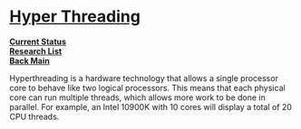 # **[Hyper Threading](https://www.intel.com/content/www/us/en/gaming/resources/hyper-threading.html#:~:text=Intel%C2%AE%20Hyper%2DThreading%20Technology%20is%20a%20hardware%20innovation%20that,execution%20contexts%20per%20physical%20core.)**

**[Current Status](../../../../development/status/weekly/current_status.md)**\
**[Research List](../../../research_list.md)**\
**[Back Main](../../../../README.md)**

Hyperthreading is a hardware technology that allows a single processor core to behave like two logical processors. This means that each physical core can run multiple threads, which allows more work to be done in parallel. For example, an Intel 10900K with 10 cores will display a total of 20 CPU threads.

